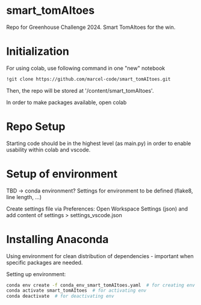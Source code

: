 # smart_tomAItoes
Repo for Greenhouse Challenge 2024. Smart TomAItoes for the win.

# Initialization
For using colab, use following command in one "new" notebook

```bash
!git clone https://github.com/marcel-code/smart_tomAItoes.git
```
Then, the repo will be stored at '/content/smart_tomAItoes'.

In order to make packages available, open colab

# Repo Setup
Starting code should be in the highest level (as main.py) in order to enable usability within colab and vscode.

# Setup of environment 
TBD -> conda environment?
Settings for environment to be defined (flake8, line length, ...)

Create settings file via Preferences: Open Workspace Settings (json) and add content of settings > settings_vscode.json

# Installing Anaconda
Using environment for clean distribution of dependencies - important when specific packages are needed.

Setting up environment:
```bash
conda env create -f conda_env_smart_tomAItoes.yaml  # for creating env
conda activate smart_tomAItoes  # for activating env
conda deactivate  # for deactivating env
```


